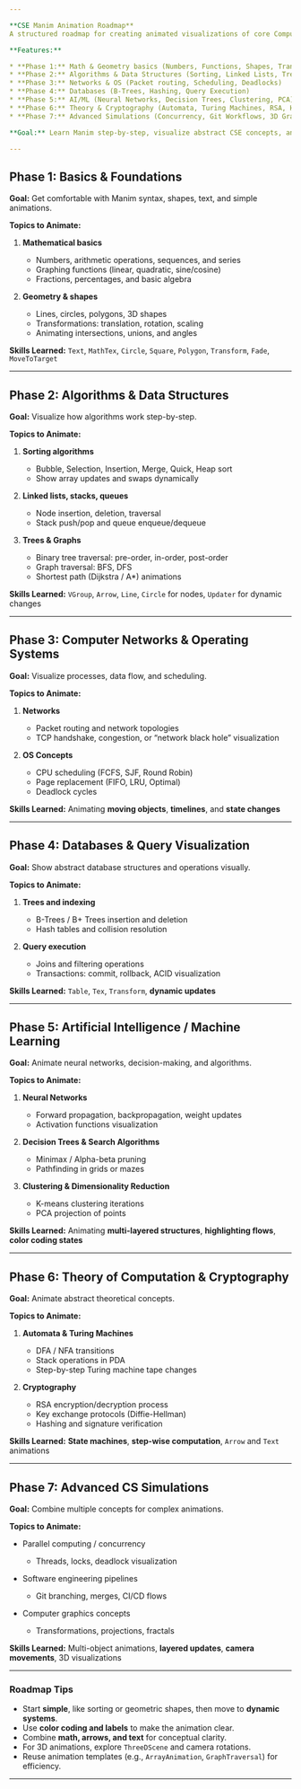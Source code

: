 ```yaml
---

**CSE Manim Animation Roadmap**
A structured roadmap for creating animated visualizations of core Computer Science concepts using **Manim**. Organized in progressive phases—from beginner-friendly math and geometry to advanced algorithms, AI/ML, and systems simulations—this repo helps you build strong animation skills while reinforcing key CSE topics.

**Features:**

* **Phase 1:** Math & Geometry basics (Numbers, Functions, Shapes, Transformations)
* **Phase 2:** Algorithms & Data Structures (Sorting, Linked Lists, Trees, Graphs)
* **Phase 3:** Networks & OS (Packet routing, Scheduling, Deadlocks)
* **Phase 4:** Databases (B-Trees, Hashing, Query Execution)
* **Phase 5:** AI/ML (Neural Networks, Decision Trees, Clustering, PCA)
* **Phase 6:** Theory & Cryptography (Automata, Turing Machines, RSA, Hashing)
* **Phase 7:** Advanced Simulations (Concurrency, Git Workflows, 3D Graphics)

**Goal:** Learn Manim step-by-step, visualize abstract CSE concepts, and create clear, dynamic, and reusable animations.

---
```


## **Phase 1: Basics & Foundations**

**Goal:** Get comfortable with Manim syntax, shapes, text, and simple animations.

**Topics to Animate:**

1. **Mathematical basics**

   * Numbers, arithmetic operations, sequences, and series
   * Graphing functions (linear, quadratic, sine/cosine)
   * Fractions, percentages, and basic algebra
2. **Geometry & shapes**

   * Lines, circles, polygons, 3D shapes
   * Transformations: translation, rotation, scaling
   * Animating intersections, unions, and angles

**Skills Learned:** `Text`, `MathTex`, `Circle`, `Square`, `Polygon`, `Transform`, `Fade`, `MoveToTarget`

---

## **Phase 2: Algorithms & Data Structures**

**Goal:** Visualize how algorithms work step-by-step.

**Topics to Animate:**

1. **Sorting algorithms**

   * Bubble, Selection, Insertion, Merge, Quick, Heap sort
   * Show array updates and swaps dynamically
2. **Linked lists, stacks, queues**

   * Node insertion, deletion, traversal
   * Stack push/pop and queue enqueue/dequeue
3. **Trees & Graphs**

   * Binary tree traversal: pre-order, in-order, post-order
   * Graph traversal: BFS, DFS
   * Shortest path (Dijkstra / A\*) animations

**Skills Learned:** `VGroup`, `Arrow`, `Line`, `Circle` for nodes, `Updater` for dynamic changes

---

## **Phase 3: Computer Networks & Operating Systems**

**Goal:** Visualize processes, data flow, and scheduling.

**Topics to Animate:**

1. **Networks**

   * Packet routing and network topologies
   * TCP handshake, congestion, or “network black hole” visualization
2. **OS Concepts**

   * CPU scheduling (FCFS, SJF, Round Robin)
   * Page replacement (FIFO, LRU, Optimal)
   * Deadlock cycles

**Skills Learned:** Animating **moving objects**, **timelines**, and **state changes**

---

## **Phase 4: Databases & Query Visualization**

**Goal:** Show abstract database structures and operations visually.

**Topics to Animate:**

1. **Trees and indexing**

   * B-Trees / B+ Trees insertion and deletion
   * Hash tables and collision resolution
2. **Query execution**

   * Joins and filtering operations
   * Transactions: commit, rollback, ACID visualization

**Skills Learned:** `Table`, `Tex`, `Transform`, **dynamic updates**

---

## **Phase 5: Artificial Intelligence / Machine Learning**

**Goal:** Animate neural networks, decision-making, and algorithms.

**Topics to Animate:**

1. **Neural Networks**

   * Forward propagation, backpropagation, weight updates
   * Activation functions visualization
2. **Decision Trees & Search Algorithms**

   * Minimax / Alpha-beta pruning
   * Pathfinding in grids or mazes
3. **Clustering & Dimensionality Reduction**

   * K-means clustering iterations
   * PCA projection of points

**Skills Learned:** Animating **multi-layered structures**, **highlighting flows**, **color coding states**

---

## **Phase 6: Theory of Computation & Cryptography**

**Goal:** Animate abstract theoretical concepts.

**Topics to Animate:**

1. **Automata & Turing Machines**

   * DFA / NFA transitions
   * Stack operations in PDA
   * Step-by-step Turing machine tape changes
2. **Cryptography**

   * RSA encryption/decryption process
   * Key exchange protocols (Diffie-Hellman)
   * Hashing and signature verification

**Skills Learned:** **State machines**, **step-wise computation**, `Arrow` and `Text` animations

---

## **Phase 7: Advanced CS Simulations**

**Goal:** Combine multiple concepts for complex animations.

**Topics to Animate:**

* Parallel computing / concurrency

  * Threads, locks, deadlock visualization
* Software engineering pipelines

  * Git branching, merges, CI/CD flows
* Computer graphics concepts

  * Transformations, projections, fractals

**Skills Learned:** Multi-object animations, **layered updates**, **camera movements**, 3D visualizations

---

### **Roadmap Tips**

* Start **simple**, like sorting or geometric shapes, then move to **dynamic systems**.
* Use **color coding and labels** to make the animation clear.
* Combine **math, arrows, and text** for conceptual clarity.
* For 3D animations, explore `ThreeDScene` and camera rotations.
* Reuse animation templates (e.g., `ArrayAnimation`, `GraphTraversal`) for efficiency.

---
